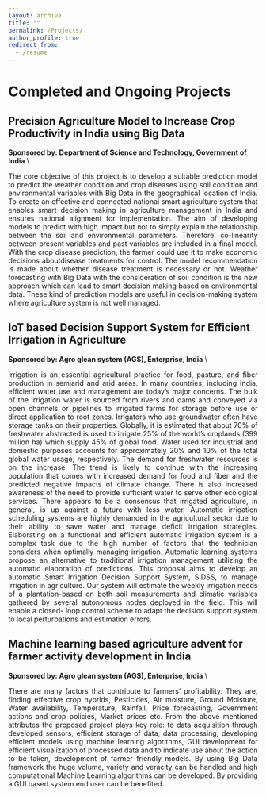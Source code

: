 ```yaml
---
layout: archive 
title: ""
permalink: /Projects/
author_profile: true
redirect_from:
  - /resume
---
```



# Completed and Ongoing Projects

## Precision Agriculture Model to Increase Crop Productivity in India using Big Data
**Sponsored by: Department of Science and Technology, Government of India** \
<p align="justify">The core objective of this project is to develop a suitable prediction model to predict the weather condition and crop diseases using soil condition and environmental variables with Big Data in the geographical location of India. To create an effective and connected national smart agriculture system that enables smart decision making in agriculture management in India and ensures national alignment for implementation. The aim of developing models to predict with high impact but not to simply explain the relationship between the soil and environmental parameters. Therefore, co-linearity between present variables and past variables are included in a final model. With the crop disease prediction, the farmer could use it to make economic decisions aboutdisease treatments for control. The model recommendation is made about whether disease treatment is necessary or not. Weather forecasting with Big Data with the consideration of soil condition is the new approach which can lead to smart decision making based on environmental data. These kind of prediction models are useful in decision-making system where agriculture system is not well managed.</p>

## IoT based Decision Support System for Efficient Irrigation in Agriculture
**Sponsored by: Agro glean system (AGS), Enterprise, India** \
<p align="justify">Irrigation is an essential agricultural practice for food, pasture, and fiber production in semiarid and arid areas. In many countries, including India, efficient water use and management are today’s major concerns. The bulk of the irrigation water is sourced from rivers and dams and conveyed via open channels or pipelines to irrigated farms for storage before use or direct application to root zones. Irrigators who use groundwater often have storage tanks on their properties. Globally, it is estimated that about 70% of freshwater abstracted is used to irrigate 25% of the world’s croplands (399 million ha) which supply 45% of global food. Water used for industrial and domestic purposes accounts for approximately 20% and 10% of the total global water usage, respectively. The demand for freshwater resources is on the increase. The trend is likely to continue with the increasing population that comes with increased demand for food and fiber and the predicted negative impacts of climate change. There is also increased awareness of the need to provide sufficient water to serve other ecological services. There appears to be a consensus that irrigated agriculture, in general, is up against a future with less water. Automatic irrigation scheduling systems are highly demanded in the agricultural sector due to their ability to save water and manage deficit irrigation strategies. Elaborating on a functional and efficient automatic irrigation system is a complex task due to the high number of factors that the technician considers when optimally managing irrigation. Automatic learning systems propose an alternative to traditional irrigation management utilizing the automatic elaboration of predictions. This proposal aims to develop an automatic Smart Irrigation Decision Support System, SIDSS, to manage irrigation in agriculture. Our system will estimate the weekly irrigation needs of a plantation-based on both soil measurements and climatic variables gathered by several autonomous nodes deployed in the field. This will enable a closed- loop control scheme to adapt the decision support system to local perturbations and estimation errors.</p>


## Machine learning based agriculture advent for farmer activity development in India
**Sponsored by: Agro glean system (AGS), Enterprise, India** \
<p align="justify">There are many factors that contribute to farmers’ profitability. They are, finding effective crop hybrids, Pesticides, Air moisture, Ground Moisture, Water availability, Temperature, Rainfall, Price forecasting, Government actions and crop policies, Market prices etc. From the above mentioned attributes the proposed project plays key role: to data acquisition through developed sensors, efficient storage of data, data processing, developing efficient models using machine learning algorithms, GUI development for efficient visualization of processed data and to indicate use about the action to be taken, development of farmer friendly models.
By using Big Data framework the huge volume, variety and veracity can be handled and high computational Machine Learning algorithms can be developed. By providing a GUI based system end user can be benefited.</p>
